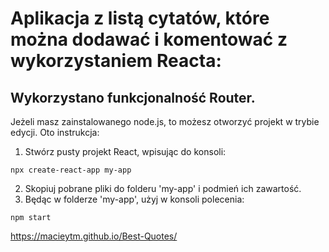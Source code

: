 # Aplikacja z listą cytatów, które można dodawać i komentować z wykorzystaniem Reacta:

## Wykorzystano funkcjonalność Router.

Jeżeli masz zainstalowanego node.js, to możesz otworzyć projekt w trybie edycji. Oto instrukcja:

1. Stwórz pusty projekt React, wpisując do konsoli:
```
npx create-react-app my-app
```
2. Skopiuj pobrane pliki do folderu 'my-app' i podmień ich zawartość.
3. Będąc w folderze 'my-app', użyj w konsoli polecenia:
```
npm start
```
https://macieytm.github.io/Best-Quotes/
